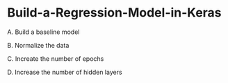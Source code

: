 # Build-a-Regression-Model-in-Keras

A. Build a baseline model

B. Normalize the data

C. Increate the number of epochs

D. Increase the number of hidden layers

